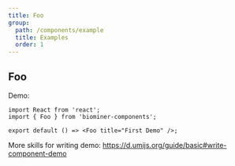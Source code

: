 ```yaml
---
title: Foo
group:
  path: /components/example
  title: Examples
  order: 1
---
```


## Foo

Demo:

```tsx
import React from 'react';
import { Foo } from 'biominer-components';

export default () => <Foo title="First Demo" />;
```

More skills for writing demo: https://d.umijs.org/guide/basic#write-component-demo
